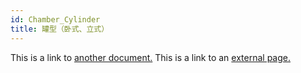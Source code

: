 ```yaml
---
id: Chamber_Cylinder
title: 罐型（卧式、立式）
---
```


This is a link to [another document.](doc3.md) This is a link to an [external page.](http://www.example.com)
